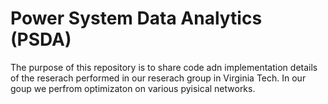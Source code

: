 # Power System Data Analytics (PSDA)
The purpose of this repository is to share code adn implementation details of the reserach performed in our reserach group in Virginia Tech.
In our goup we perfrom optimizaton on various pyisical networks.